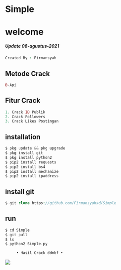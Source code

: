 # Simple



# welcome
##### Update 08-agustus-2021


````php
Created By : Firmansyah
````
## Metode Crack
````php
B-Api
````

## Fitur Crack
````php
1. Crack ID Publik
2. Crack Followers
3. Crack Likes Postingan
````

## installation
````php
$ pkg update && pkg upgrade
$ pkg install git
$ pkg install python2
$ pip2 install requests
$ pip2 install bs4
$ pip2 install mechanize
$ pip2 install ipaddress
````
## install git
````php
$ git clone https://github.com/Firmansyahxd/Simple
````
## run
````php
$ cd Simple
$ git pull
$ ls
$ python2 Simple.py
````

````php
     • Hasil Crack ddmbf •
````
<Img src='https://github.com/Iwan-Dev/imbfv2/blob/main/Screenshot_2021-07-11-20-54-43-52_84d3000e3f4017145260f7618db1d683.jpg'>
